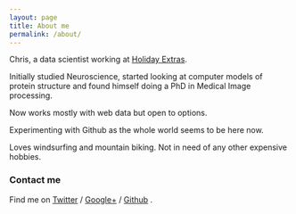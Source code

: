 ```yaml
---
layout: page
title: About me
permalink: /about/
---
```


Chris, a data scientist working at [Holiday Extras][hx].

Initially studied Neuroscience, started looking at computer models of protein structure and found himself doing a PhD in Medical Image processing.

Now works mostly with web data but open to options.

Experimenting with Github as the whole world seems to be here now.

Loves windsurfing and mountain biking.  Not in need of any other expensive hobbies.

### Contact me

Find me on [Twitter][Twitter] / [Google+][google] / [Github][github] .


[hx]: http://www.holidayextras.co.uk
[twitter]: https://twitter.com/thekensta
[google]: https://plus.google.com/+GayanVirajith
[github]: https://github.com/thekensta
